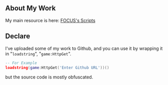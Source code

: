 ## About My Work
My main resource is here: [FOCUS's Scripts](https://github.com/Focuslol666/RbxScripts/tree/main/DOORS/MyScript)
## Declare
I've uploaded some of my work to Github, and you can use it by wrapping it in "`loadstring`", "`game:HttpGet`".

```lua
-- For Example
loadstring(game:HttpGet('Enter Github URL'))()
```

but the source code is mostly obfuscated.
